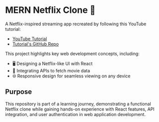 # MERN Netflix Clone 🎥

A Netflix-inspired streaming app recreated by following this YouTube tutorial: 
- [YouTube Tutorial](https://www.youtube.com/watch?v=gRroBZczKAU)
- [Tutorial's GitHub Repo](https://github.com/burakorkmez/mern-netflix-clone?tab=readme-ov-file)

This project highlights key web development concepts, including:

- 🖥️ Designing a Netflix-like UI with React
- 🔌 Integrating APIs to fetch movie data
- 🌐 Responsive design for seamless viewing on any device

## Purpose

This repository is part of a learning journey, demonstrating a functional Netflix clone while gaining hands-on experience with React features, API integration, and user authentication in web application development.